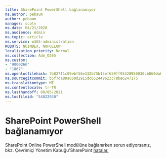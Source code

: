 ```yaml
---
title: SharePoint PowerShell bağlanamıyor
ms.author: pebaum
author: pebaum
manager: scotv
ms.date: 04/21/2020
ms.audience: Admin
ms.topic: article
ms.service: o365-administration
ROBOTS: NOINDEX, NOFOLLOW
localization_priority: Normal
ms.collection: Adm_O365
ms.custom:
- "9000266"
- "1867"
ms.openlocfilehash: 7b827f1c09ebf56e332b75b15ef659ff95328950030cb860da652555efe45f28
ms.sourcegitcommit: b5f7da89a650d2915dc652449623c78be6247175
ms.translationtype: MT
ms.contentlocale: tr-TR
ms.lasthandoff: 08/05/2021
ms.locfileid: "54022930"
---
```

# <a name="sharepoint-powershell-unable-to-connect"></a>SharePoint PowerShell bağlanamıyor

SharePoint Online PowerShell modülüne bağlanırken sorun ediyorsanız, bkz. Çevrimiçi Yönetim Kabuğu'SharePoint [hatalar.](/sharepoint/troubleshoot/administration/errors-connecting-to-management-shell)